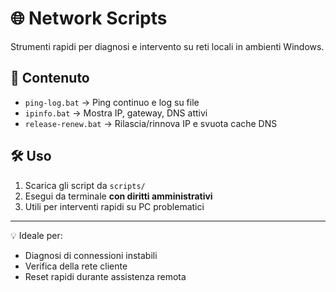 # 🌐 Network Scripts

Strumenti rapidi per diagnosi e intervento su reti locali in ambienti Windows.

## 📁 Contenuto

- `ping-log.bat` → Ping continuo e log su file  
- `ipinfo.bat` → Mostra IP, gateway, DNS attivi  
- `release-renew.bat` → Rilascia/rinnova IP e svuota cache DNS

## 🛠️ Uso

1. Scarica gli script da `scripts/`
2. Esegui da terminale **con diritti amministrativi**
3. Utili per interventi rapidi su PC problematici

---

💡 Ideale per:  
- Diagnosi di connessioni instabili  
- Verifica della rete cliente  
- Reset rapidi durante assistenza remota
